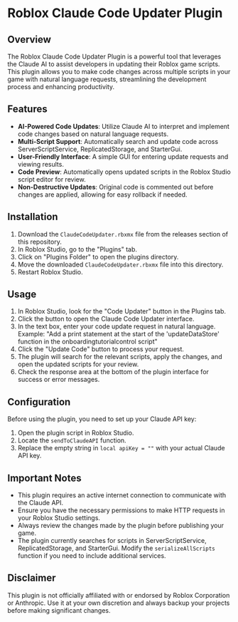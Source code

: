 # Roblox Claude Code Updater Plugin

## Overview

The Roblox Claude Code Updater Plugin is a powerful tool that leverages the Claude AI to assist developers in updating their Roblox game scripts. This plugin allows you to make code changes across multiple scripts in your game with natural language requests, streamlining the development process and enhancing productivity.

## Features

- **AI-Powered Code Updates**: Utilize Claude AI to interpret and implement code changes based on natural language requests.
- **Multi-Script Support**: Automatically search and update code across ServerScriptService, ReplicatedStorage, and StarterGui.
- **User-Friendly Interface**: A simple GUI for entering update requests and viewing results.
- **Code Preview**: Automatically opens updated scripts in the Roblox Studio script editor for review.
- **Non-Destructive Updates**: Original code is commented out before changes are applied, allowing for easy rollback if needed.

## Installation

1. Download the `ClaudeCodeUpdater.rbxmx` file from the releases section of this repository.
2. In Roblox Studio, go to the "Plugins" tab.
3. Click on "Plugins Folder" to open the plugins directory.
4. Move the downloaded `ClaudeCodeUpdater.rbxmx` file into this directory.
5. Restart Roblox Studio.

## Usage

1. In Roblox Studio, look for the "Code Updater" button in the Plugins tab.
2. Click the button to open the Claude Code Updater interface.
3. In the text box, enter your code update request in natural language.
   Example: "Add a print statement at the start of the 'updateDataStore' function in the onboardingtutorialcontrol script"
4. Click the "Update Code" button to process your request.
5. The plugin will search for the relevant scripts, apply the changes, and open the updated scripts for your review.
6. Check the response area at the bottom of the plugin interface for success or error messages.

## Configuration

Before using the plugin, you need to set up your Claude API key:

1. Open the plugin script in Roblox Studio.
2. Locate the `sendToClaudeAPI` function.
3. Replace the empty string in `local apiKey = ""` with your actual Claude API key.

## Important Notes

- This plugin requires an active internet connection to communicate with the Claude API.
- Ensure you have the necessary permissions to make HTTP requests in your Roblox Studio settings.
- Always review the changes made by the plugin before publishing your game.
- The plugin currently searches for scripts in ServerScriptService, ReplicatedStorage, and StarterGui. Modify the `serializeAllScripts` function if you need to include additional services.


## Disclaimer

This plugin is not officially affiliated with or endorsed by Roblox Corporation or Anthropic. Use it at your own discretion and always backup your projects before making significant changes.
